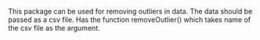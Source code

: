 This package can be used for removing outliers in data. The data should be passed as a csv file.
Has the function removeOutlier() which takes name of the csv file as the argument.